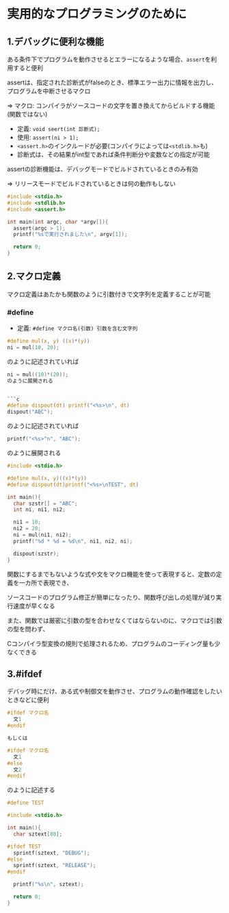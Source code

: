 # 実用的なプログラミングのために

## 1.デバッグに便利な機能
ある条件下でプログラムを動作させるとエラーになるような場合、`assert`を利用すると便利

assertは、指定された診断式がfalseのとき、標準エラー出力に情報を出力し、プログラムを中断させるマクロ

=> マクロ: コンパイラがソースコードの文字を置き換えてからビルドする機能(関数ではない)

- 定義: `void seert(int 診断式);`
- 使用: `assert(ni > 1);`
- `<assert.h>`のインクルードが必要(コンパイラによっては`<stdlib.h>`も)
- 診断式は、その結果がint型であれば条件判断分や変数などの指定が可能

assertの診断機能は、デバッグモードでビルドされているときのみ有効

=> リリースモードでビルドされているときは何の動作もしない

```c
#include <stdio.h>
#include <stdlib.h>
#include <assert.h>

int main(int argc, char *argv[]){
  assert(argc > 1);
  printf("%sで実行されました\n", argv[1]);

  return 0;
}
```

## 2.マクロ定義
マクロ定義はあたかも関数のように引数付きで文字列を定義することが可能

### #define
- 定義: `#define マクロ名(引数) 引数を含む文字列`

```c
#define mul(x, y) ((x)*(y))
ni = mul(10, 20);
```
のように記述されていれば
```c
ni = mul((10)*(20));
のように展開される


```c
#define dispout(dt) printf("<%s>\n", dt)
dispout("ABC");
```
のように記述されていれば
```c
printf("<%s>^n", "ABC");
```
のように展開される

```c
#include <stdio.h>

#define mul(x, y)((x)*(y))
#define dispout(dt)printf("<%s>\nTEST", dt) 

int main(){
  char szstr[] = "ABC";
  int ni, ni1, ni2;

  ni1 = 10;
  ni2 = 20;
  ni = mul(ni1, ni2);
  printf("%d * %d = %d\n", ni1, ni2, ni);

  dispout(szstr);
}
```
関数にするまでもないような式や文をマクロ機能を使って表現すると、定数の定義を一カ所で表現でき、

ソースコードのプログラム修正が簡単になったり、関数呼び出しの処理が減り実行速度が早くなる

また、関数では厳密に引数の型を合わせなくてはならないのに、マクロでは引数の型を問わず、

Cコンパイラ型変換の規則で処理されるため、プログラムのコーディング量も少なくできる

## 3.#ifdef
デバッグ時にだけ、ある式や制御文を動作させ、プログラムの動作確認をしたいときなどに便利

```c
#ifdef マクロ名
  文1
#endif

もしくは

#ifdef マクロ名
  文1
#else
  文2
#endif
```
のように記述する

```c
#define TEST

#include <stdio.h>

int main(){
  char sztext[80];

#ifdef TEST
  sprintf(sztext, "DEBUG");
#else
  sprintf(sztext, "RELEASE");
#endif

  printf("%s\n", sztext);

  return 0;
}
```

